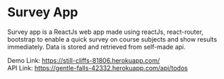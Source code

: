# Survey App
Survey app is a ReactJs web app made using reactJs, react-router, bootstrap to enable a quick survey on course subjects and show results immediately. Data is stored and retrieved from self-made api.

Demo Link: https://still-cliffs-81806.herokuapp.com/ <br/>
API Link: https://gentle-falls-42332.herokuapp.com/api/todos
